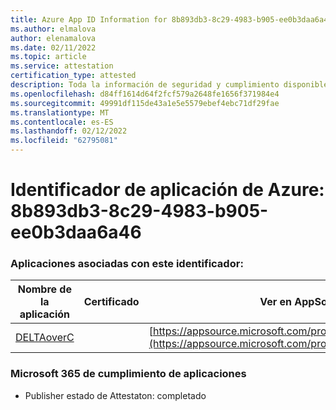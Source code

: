 ```yaml
---
title: Azure App ID Information for 8b893db3-8c29-4983-b905-ee0b3daa6a46
ms.author: elmalova
author: elenamalova
ms.date: 02/11/2022
ms.topic: article
ms.service: attestation
certification_type: attested
description: Toda la información de seguridad y cumplimiento disponible para 8b893db3-8c29-4983-b905-ee0b3daa6a46.
ms.openlocfilehash: d84ff1614d64f2fcf579a2648fe1656f371984e4
ms.sourcegitcommit: 49991df115de43a1e5e5579ebef4ebc71df29fae
ms.translationtype: MT
ms.contentlocale: es-ES
ms.lasthandoff: 02/12/2022
ms.locfileid: "62795081"
---
```

# <a name="azure-app-id-8b893db3-8c29-4983-b905-ee0b3daa6a46"></a>Identificador de aplicación de Azure: 8b893db3-8c29-4983-b905-ee0b3daa6a46


### <a name="apps-associated-with-this-id"></a>Aplicaciones asociadas con este identificador:
| **Nombre de la aplicación** | **Certificado** | **Ver en AppSource** |
|--------------|---------------|-----------------------|
| [DELTAoverC](https://docs.microsoft.com/microsoft-365-app-certification/forward/WA200003286) |  | [https://appsource.microsoft.com/product/office/WA200003286](https://appsource.microsoft.com/product/office/WA200003286) |

### <a name="microsoft-365-app-compliance-status"></a>Microsoft 365 de cumplimiento de aplicaciones
- Publisher estado de Attestaton: completado
